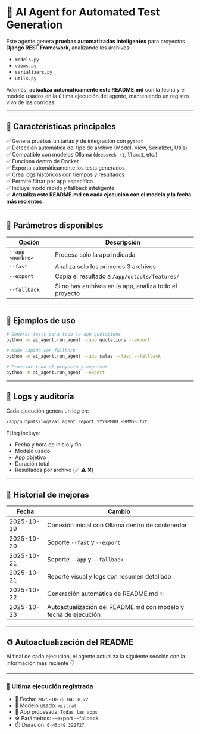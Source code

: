 # 🤖 AI Agent for Automated Test Generation

Este agente genera **pruebas automatizadas inteligentes** para proyectos **Django REST Framework**, analizando los archivos:

- `models.py`
- `views.py`
- `serializers.py`
- `utils.py`

Además, **actualiza automáticamente este README.md** con la fecha y el modelo usados en la última ejecución del agente, manteniendo un registro vivo de las corridas.

---

## 🚀 Características principales

✅ Genera pruebas unitarias y de integración con `pytest`  
✅ Detección automática del tipo de archivo (Model, View, Serializer, Utils)  
✅ Compatible con modelos Ollama (`deepseek-r1`, `llama3`, etc.)  
✅ Funciona dentro de Docker  
✅ Exporta automáticamente los tests generados  
✅ Crea logs históricos con tiempos y resultados  
✅ Permite filtrar por app específica  
✅ Incluye modo rápido y fallback inteligente  
✅ **Actualiza este README.md en cada ejecución con el modelo y la fecha más recientes**

---

## 🧩 Parámetros disponibles

| Opción | Descripción |
|--------|-------------|
| `--app <nombre>` | Procesa solo la app indicada |
| `--fast` | Analiza solo los primeros 3 archivos |
| `--export` | Copia el resultado a `/app/outputs/features/` |
| `--fallback` | Si no hay archivos en la app, analiza todo el proyecto |

---

## 🧠 Ejemplos de uso

```bash
# Generar tests para toda la app quotations
python -m ai_agent.run_agent --app quotations --export

# Modo rápido con fallback
python -m ai_agent.run_agent --app sales --fast --fallback

# Procesar todo el proyecto y exportar
python -m ai_agent.run_agent --export
```

---

## 📜 Logs y auditoría

Cada ejecución genera un log en:

```bash
/app/outputs/logs/ai_agent_report_YYYYMMDD_HHMMSS.txt
```

El log incluye:

- Fecha y hora de inicio y fin  
- Modelo usado  
- App objetivo  
- Duración total  
- Resultados por archivo (✅ ⚠️ ❌)

---

## 🧩 Historial de mejoras

| Fecha | Cambio |
|--------|---------|
| 2025-10-19 | Conexión inicial con Ollama dentro de contenedor |
| 2025-10-20 | Soporte `--fast` y `--export` |
| 2025-10-21 | Soporte `--app` y `--fallback` |
| 2025-10-21 | Reporte visual y logs con resumen detallado |
| 2025-10-22 | Generación automática de README.md ✨ |
| 2025-10-23 | Autoactualización del README.md con modelo y fecha de ejecución |

---

## ⚙️ Autoactualización del README

Al final de cada ejecución, el agente actualiza la siguiente sección con la información más reciente 👇

---


        
        
        
        
        
        
        
        
        
        
        
        
        
        
        
        





















### 🧾 Última ejecución registrada
- 📅 Fecha: `2025-10-26 04:38:22`
- 🤖 Modelo usado: `mistral`
- 🧩 App procesada: `Todas las apps`
- ⚙️ Parámetros:  --export --fallback
- ⏱️ Duración: `0:45:49.322727`
